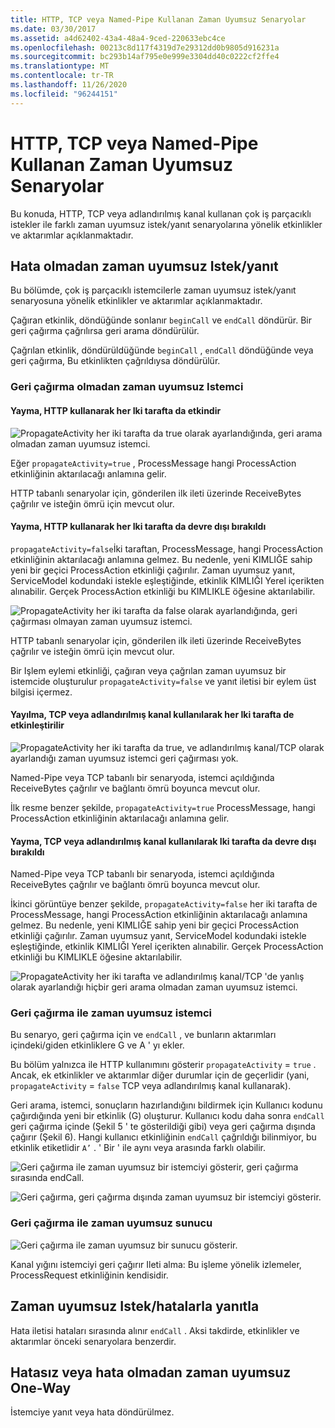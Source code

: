 ```yaml
---
title: HTTP, TCP veya Named-Pipe Kullanan Zaman Uyumsuz Senaryolar
ms.date: 03/30/2017
ms.assetid: a4d62402-43a4-48a4-9ced-220633ebc4ce
ms.openlocfilehash: 00213c8d117f4319d7e29312dd0b9805d916231a
ms.sourcegitcommit: bc293b14af795e0e999e3304dd40c0222cf2ffe4
ms.translationtype: MT
ms.contentlocale: tr-TR
ms.lasthandoff: 11/26/2020
ms.locfileid: "96244151"
---
```

# <a name="asynchronous-scenarios-using-http-tcp-or-named-pipe"></a>HTTP, TCP veya Named-Pipe Kullanan Zaman Uyumsuz Senaryolar

Bu konuda, HTTP, TCP veya adlandırılmış kanal kullanan çok iş parçacıklı istekler ile farklı zaman uyumsuz istek/yanıt senaryolarına yönelik etkinlikler ve aktarımlar açıklanmaktadır.  
  
## <a name="asynchronous-requestreply-without-errors"></a>Hata olmadan zaman uyumsuz Istek/yanıt  

 Bu bölümde, çok iş parçacıklı istemcilerle zaman uyumsuz istek/yanıt senaryosuna yönelik etkinlikler ve aktarımlar açıklanmaktadır.  
  
 Çağıran etkinlik, döndüğünde sonlanır `beginCall` ve `endCall` döndürür. Bir geri çağırma çağrılırsa geri arama döndürülür.  
  
 Çağrılan etkinlik, döndürüldüğünde `beginCall` , `endCall` döndüğünde veya geri çağırma, Bu etkinlikten çağrıldıysa döndürülür.  
  
### <a name="asynchronous-client-without-callback"></a>Geri çağırma olmadan zaman uyumsuz Istemci  
  
#### <a name="propagation-is-enabled-on-both-sides-using-http"></a>Yayma, HTTP kullanarak her Iki tarafta da etkindir  

 ![PropagateActivity her iki tarafta da true olarak ayarlandığında, geri arama olmadan zaman uyumsuz istemci.](./media/asynchronous-scenarios-using-http-tcp-or-named-pipe/asynchronous-client-no-callback.gif)
  
 Eğer `propagateActivity=true` , ProcessMessage hangi ProcessAction etkinliğinin aktarılacağı anlamına gelir.  
  
 HTTP tabanlı senaryolar için, gönderilen ilk ileti üzerinde ReceiveBytes çağrılır ve isteğin ömrü için mevcut olur.  
  
#### <a name="propagation-is-disabled-on-either-sides-using-http"></a>Yayma, HTTP kullanarak her Iki tarafta da devre dışı bırakıldı  

 `propagateActivity=false`İki taraftan, ProcessMessage, hangi ProcessAction etkinliğinin aktarılacağı anlamına gelmez. Bu nedenle, yeni KIMLIĞE sahip yeni bir geçici ProcessAction etkinliği çağırılır. Zaman uyumsuz yanıt, ServiceModel kodundaki istekle eşleştiğinde, etkinlik KIMLIĞI Yerel içerikten alınabilir. Gerçek ProcessAction etkinliği bu KIMLIKLE öğesine aktarılabilir.  
  
 ![PropagateActivity her iki tarafta da false olarak ayarlandığında, geri çağırması olmayan zaman uyumsuz istemci.](./media/asynchronous-scenarios-using-http-tcp-or-named-pipe/asynchronous-scenario-propagation-disabled-either-side.gif)  

 HTTP tabanlı senaryolar için, gönderilen ilk ileti üzerinde ReceiveBytes çağrılır ve isteğin ömrü için mevcut olur.  
  
 Bir Işlem eylemi etkinliği, çağıran veya çağrılan zaman uyumsuz bir istemcide oluşturulur `propagateActivity=false` ve yanıt iletisi bir eylem üst bilgisi içermez.  
  
#### <a name="propagation-is-enabled-on-both-sides-using-tcp-or-named-pipe"></a>Yayılma, TCP veya adlandırılmış kanal kullanılarak her Iki tarafta de etkinleştirilir  

 ![PropagateActivity her iki tarafta da true, ve adlandırılmış kanal/TCP olarak ayarlandığı zaman uyumsuz istemci geri çağırması yok.](./media/asynchronous-scenarios-using-http-tcp-or-named-pipe/asynchronous-scenario-propagation-enabled-using-tcp.gif)  
  
 Named-Pipe veya TCP tabanlı bir senaryoda, istemci açıldığında ReceiveBytes çağrılır ve bağlantı ömrü boyunca mevcut olur.  
  
 İlk resme benzer şekilde, `propagateActivity=true` ProcessMessage, hangi ProcessAction etkinliğinin aktarılacağı anlamına gelir.  
  
#### <a name="propagation-is-disabled-on-either-sides-using-tcp-or-named-pipe"></a>Yayma, TCP veya adlandırılmış kanal kullanılarak Iki tarafta da devre dışı bırakıldı  

 Named-Pipe veya TCP tabanlı bir senaryoda, istemci açıldığında ReceiveBytes çağrılır ve bağlantı ömrü boyunca mevcut olur.  
  
 İkinci görüntüye benzer şekilde, `propagateActivity=false` her iki tarafta de ProcessMessage, hangi ProcessAction etkinliğinin aktarılacağı anlamına gelmez. Bu nedenle, yeni KIMLIĞE sahip yeni bir geçici ProcessAction etkinliği çağırılır. Zaman uyumsuz yanıt, ServiceModel kodundaki istekle eşleştiğinde, etkinlik KIMLIĞI Yerel içerikten alınabilir. Gerçek ProcessAction etkinliği bu KIMLIKLE öğesine aktarılabilir.  
  
 ![PropagateActivity her iki tarafta ve adlandırılmış kanal/TCP 'de yanlış olarak ayarlandığı hiçbir geri arama olmadan zaman uyumsuz istemci.](./media/asynchronous-scenarios-using-http-tcp-or-named-pipe/asynchronous-scenario-propagation-disabled-using-tcp.gif)  

### <a name="asynchronous-client-with-callback"></a>Geri çağırma ile zaman uyumsuz istemci  

 Bu senaryo, geri çağırma için ve `endCall` , ve bunların aktarımları içindeki/giden etkinliklere G ve A ' yı ekler.  
  
 Bu bölüm yalnızca ile HTTP kullanımını gösterir `propagateActivity` = `true` . Ancak, ek etkinlikler ve aktarımlar diğer durumlar için de geçerlidir (yani, `propagateActivity` = `false` TCP veya adlandırılmış kanal kullanarak).  
  
 Geri arama, istemci, sonuçların hazırlandığını bildirmek için Kullanıcı kodunu çağırdığında yeni bir etkinlik (G) oluşturur. Kullanıcı kodu daha sonra `endCall` geri çağırma içinde (Şekil 5 ' te gösterildiği gibi) veya geri çağırma dışında çağırır (Şekil 6). Hangi kullanıcı etkinliğinin `endCall` çağrıldığı bilinmiyor, bu etkinlik etiketlidir `A’` . ' Bir ' ile aynı veya arasında farklı olabilir.  
  
 ![Geri çağırma ile zaman uyumsuz bir istemciyi gösterir, geri çağırma sırasında endCall.](./media/asynchronous-scenarios-using-http-tcp-or-named-pipe/asynchronous-client-callback-endcall-in-callback.gif)  

 ![Geri çağırma, geri çağırma dışında zaman uyumsuz bir istemciyi gösterir.](./media/asynchronous-scenarios-using-http-tcp-or-named-pipe/asynchronous-client-callback-endcall-outside-callback.gif)  

### <a name="asynchronous-server-with-callback"></a>Geri çağırma ile zaman uyumsuz sunucu  

 ![Geri çağırma ile zaman uyumsuz bir sunucu gösterir.](./media/asynchronous-scenarios-using-http-tcp-or-named-pipe/asynchronous-server-callback.gif)  

 Kanal yığını istemciyi geri çağırır Ileti alma: Bu işleme yönelik izlemeler, ProcessRequest etkinliğinin kendisidir.  
  
## <a name="asynchronous-requestreply-with-errors"></a>Zaman uyumsuz Istek/hatalarla yanıtla  

 Hata iletisi hataları sırasında alınır `endCall` . Aksi takdirde, etkinlikler ve aktarımlar önceki senaryolara benzerdir.  
  
## <a name="asynchronous-one-way-with-or-without-errors"></a>Hatasız veya hata olmadan zaman uyumsuz One-Way  

 İstemciye yanıt veya hata döndürülmez.
